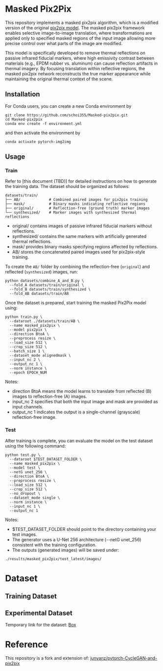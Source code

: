 
# Masked Pix2Pix

This repository implements a masked pix2pix algorithm, which is a modified version of the original [pix2pix model](https://github.com/junyanz/pytorch-CycleGAN-and-pix2pix).
The masked pix2pix framework enables selective image-to-image translation, where transformations are applied only to specified masked regions of the input image allowing more precise control over what parts of the image are modified.

This model is specifically developed to remove thermal reflections on passive infrared fiducial markers, where high emissivity contrast between materials (e.g., EPDM rubber vs. aluminum) can cause reflection artifacts in thermal imagery. By focusing translation within reflective regions, the masked pix2pix network reconstructs the true marker appearance while maintaining the original thermal context of the scene.

## Installation

For Conda users, you can create a new Conda environment by

```
git clone https://github.com/schoi355/Masked-pix2pix.git
cd Masked-pix2pix
conda env create -f environment.yml
```
and then activate the environment by
```
conda activate pytorch-img2img
```

## Usage
### Train
Refer to [this document (TBD)] for detailed instructions on how to generate the training data.
The dataset should be organized as follows:
```
datasets/train/
├── AB/             # Combined paired images for pix2pix training
├── mask/           # Binary masks indicating reflective regions
├── original/       # Reflection-free (ground truth) marker images
└── synthesized/    # Marker images with synthesized thermal reflections
```
- original/ contains images of passive infrared fiducial markers without reflections.
- synthesized/ contains the same markers with artificially generated thermal reflections.
- mask/ provides binary masks specifying regions affected by reflections.
- AB/ stores the concatenated paired images used for pix2pix-style training.

To create the `AB/` folder by combining the reflection-free (`original`) and reflected (`synthesized`) images, run:
```
python datasets/combine_A_and_B.py \
  --fold_A datasets/train/original \
  --fold_B datasets/train/synthesized \
  --fold_AB datasets/train/AB
```
Once the dataset is prepared, start training the masked Pix2Pix model using:
```
python train.py \
  --dataroot ./datasets/train/AB \
  --name masked_pix2pix \
  --model pix2pix \
  --direction BtoA \
  --preprocess resize \
  --load_size 512 \
  --crop_size 512 \
  --batch_size 1 \
  --dataset_mode alignedmask \
  --input_nc 2 \
  --output_nc 1 \
  --norm instance \
  --epoch EPOCH_NUM
```
Notes:
- direction BtoA means the model learns to translate from reflected (B) images to reflection-free (A) images.
- input_nc 2 specifies that both the input image and mask are provided as input channels.
- output_nc 1 indicates the output is a single-channel (grayscale) reflection-free image.

### Test
After training is complete, you can evaluate the model on the test dataset using the following command:
```
python test.py \
  --dataroot $TEST_DATASET_FOLDER \
  --name masked_pix2pix \
  --model test \
  --netG unet_256 \
  --direction BtoA \
  --preprocess resize \
  --load_size 512 \
  --crop_size 512 \
  --no_dropout \
  --dataset_mode single \
  --norm instance \
  --input_nc 1 \
  --output_nc 1
```
Notes:
- $TEST_DATASET_FOLDER should point to the directory containing your test images.
- The generator uses a U-Net 256 architecture (--netG unet_256) consistent with the training configuration.
- The outputs (generated images) will be saved under:
```
./results/masked_pix2pix/test_latest/images/
```

# Dataset

## Training Dataset

## Experimental Dataset

Temporary link for the dataset: [Box](https://uofi.box.com/s/9nsaw1jgxrk7atno4aftysvmjabnql7e)


# Reference

This repository is a fork and extension of: [junyanz/pytorch-CycleGAN-and-pix2pix](https://github.com/junyanz/pytorch-CycleGAN-and-pix2pix)
